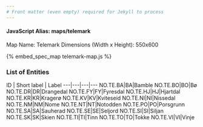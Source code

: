 ```yaml
---
# Front matter (even empty) required for Jekyll to process
---
```


#### JavaScript Alias: maps/telemark

Map Name: Telemark
Dimensions (Width x Height): 550x600



{% embed_spec_map telemark-map.js %}

### List of Entities

ID | Short label | Label
---|---|---|---
NO.TE.BA|BA|Bamble
NO.TE.BO|BO|Bø
NO.TE.DR|DR|Drangedal
NO.TE.FY|FY|Fyresdal
NO.TE.HJ|HJ|Hjartdal
NO.TE.KR|KR|Kragerø
NO.TE.KV|KV|Kviteseid
NO.TE.NI|NI|Nissedal
NO.TE.NM|NM|Nome
NO.TE.NT|NT|Notodden
NO.TE.PO|PO|Porsgrunn
NO.TE.SA|SA|Sauherad
NO.TE.SE|SE|Seljord
NO.TE.SI|SI|Siljan
NO.TE.SK|SK|Skien
NO.TE.TI|TI|Tinn
NO.TE.TO|TO|Tokke
NO.TE.VI|VI|Vinje

